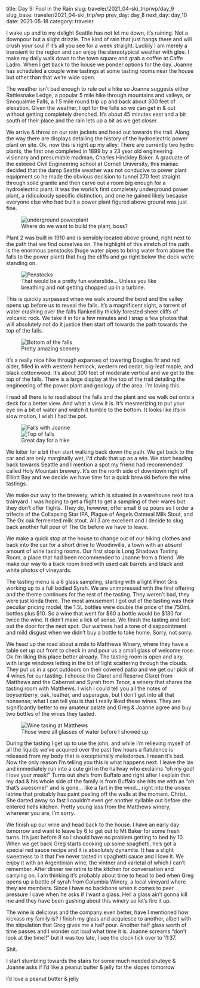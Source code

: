 title: Day 9: Fool in the Rain
slug: traveler/2021_04-ski_trip/wp/day_9
slug_base: traveler/2021_04-ski_trip/wp
prev_day: day_8
next_day: day_10
date: 2021-05-18
category: traveler

I wake up and to my delight Seattle has not let me down, it’s raining. Not a downpour but a slight drizzle. The kind of rain that just hangs there and will crush your soul if it’s all you see for a week straight. Luckily I am merely a transient to the region and can enjoy the stereotypical weather with glee. I make my daily walk down to the town square and grab a coffee at Caffe Ladro. When I get back to the house we ponder options for the day. Joanne has scheduled a couple wine tastings at some tasting rooms near the house but other than that we’re wide open.

The weather isn’t bad enough to rule out a hike so Joanne suggests either Rattlesnake Ledge, a popular 5 mile hike through mountains and valleys, or Snoqualmie Falls, a 1.5 mile round trip up and back about 300 feet of elevation. Given the weather, I opt for the falls so we can get in & out without getting completely drenched. It’s about 45 minutes east and a bit south of their place and the rain lets up a bit as we get closer.

We arrive & throw on our rain jackets and head out towards the trail. Along the way there are displays detailing the history of the hydroelectric power plant on site. Ok, now this is right up my alley. There are currently two hydro plants, the first one completed in 1899 by a 23 year old engineering visionary and presumable madman, Charles Hinckley Baker. A graduate of the esteeed Civil Engineering school at Cornell University, this maniac decided that the damp Seattle weather was not conducive to power plant equipment so he made the obvious decision to tunnel 270 feet straight through solid granite and then carve out a room big enough for a hydroelectric plant. It was the world’s first completely underground power plant, a ridiculously specific distinction, and one he gained likely because everyone else who had built a power plant figured above ground was just fine.

<figure class="figure d-block">
  <div class="row">
    <img class="figure-img img-fluid" src="/theme/images/underground_powerplant.jpg" alt="underground powerplant">
  </div>
  <figcaption class="figure-caption">Where do we want to build the plant, boss?</figcaption>
</figure>

Plant 2 was built in 1910 and is sensibly located above ground, right next to the path that we find ourselves on. The highlight of this stretch of the path is the enormous penstocks (huge water pipes to bring water from above the falls to the power plant) that hug the cliffs and go right below the deck we’re standing on.

<figure class="figure">
  <div class="row">
    <img class="figure-img img-fluid" src="/theme/images/penstocks.jpg" alt="Penstocks">
  </div>
  <figcaption class="figure-caption">That would be a pretty fun waterslide... Unless you like breathing and not getting chopped up in a turbine.</figcaption>
</figure>

This is quickly surpassed when we walk around the bend and the valley opens up before us to reveal the falls. It’s a magnificent sight, a torrent of water crashing over the falls flanked by thickly forested sheer cliffs of volcanic rock. We take it in for a few minutes and I snap a few photos that will absolutely not do it justice then start off towards the path towards the top of the falls.

<figure class="figure">
  <div class="row">
    <img class="figure-img img-fluid" src="/theme/images/falls_bottom.jpg" alt="Bottom of the falls">
  </div>
  <figcaption class="figure-caption">Pretty amazing scenery</figcaption>
</figure>

It’s a really nice hike through expanses of towering Douglas fir and red alder, filled in with western hemlock, western red cedar, big-leaf maple, and black cottonwood. It’s about 300 feet of moderate vertical and we get to the top of the falls. There is a large display at the top of the trail detailing the engineering of the power plant and geology of the area. I’m loving this.

I read all there is to read about the falls and the plant and we walk out onto a deck for a better view. And what a view it is. It’s mesmerizing to put your eye on a bit of water and watch it tumble to the bottom. It looks like it’s in slow motion, I wish I had the pot.

<figure class="figure">
  <div class="row">
    <img class="figure-img img-fluid" src="/theme/images/falls_with_jo.jpg" alt="Falls with Joanne">
  </div>
  <div class="row">
    <img class="figure-img img-fluid mt-2" src="/theme/images/top_of_falls.jpg" alt="Top of falls">
  </div>
  <figcaption class="figure-caption">Great day for a hike</figcaption>
</figure>

We loiter for a bit then start walking back down the path. We get back to the car and are only marginally wet, I'd chalk that up as a win. We start heading back towards Seattle and I mention a spot my friend had recommended called Holy Mountain brewery. It’s on the north side of downtown right off Elliott Bay and we decide we have time for a quick brewski before the wine tastings.

We make our way to the brewery, which is situated in a warehouse next to a trainyard. I was hoping to get a flight to get a sampling of their wares but they don’t offer flights. They do, however, offer small 6 oz pours so I order a trifecta of the Collapsing Star IPA, Plague of Angels Oatmeal Milk Stout, and The Ox oak fermented milk stout. All 3 are excellent and I decide to slug back another full pour of The Ox before we have to leave.

We make a quick stop at the house to change out of our hiking clothes and back into the car for a short drive to Woodinville, a town with an absurd amount of wine tasting rooms. Our first stop is Long Shadows Tasting Room, a place that had been recommended to Joanne from a friend. We make our way to a back room lined with used oak barrels and black and white photos of vineyards.

The tasting menu is a 6 glass sampling, starting with a light Pinot Gris working up to a full bodied Syrah. We are unimpressed with the first offering and the theme continues for the rest of the tasting. They weren’t bad, they were just kinda there. The most amusement I got out of the tasting was their peculiar pricing model, the 1.5L bottles were double the price of the 750mL bottles plus $10. So a wine that went for $60 a bottle would be $130 for twice the wine. It didn’t make a lick of sense. We finish the tasting and bolt out the door for the next spot. Our waitress had a tone of disappointment and mild disgust when we didn’t buy a bottle to take home. Sorry, not sorry.

We head up the road about a mile to Matthews Winery, where they have a table set up out front to check in and pour us a small glass of welcome rose. Ok I’m liking this place better already. The tasting room is open and airy, with large windows letting in the bit of light scattering through the clouds. They put us in a spot outdoors on their covered patio and we get our pick of 4 wines for our tasting. I choose the Claret and Reserve Claret from Matthews and the Cabernet and Syrah from Tenor, a winery that shares the tasting room with Matthews. I wish I could tell you all the notes of boysenberry, oak, leather, and asparagus, but I don’t get into all that nonsense; what I can tell you is that I really liked these wines. They are significantly better to my amateur palate and Greg & Joanne agree and buy two bottles of the wines they tasted.

<figure class="figure">
  <div class="row">
    <img class="figure-img img-fluid" src="/theme/images/matthews.jpg" alt="Wine tasing at Matthews">
  </div>
  <figcaption class="figure-caption">Those were all glasses of water before I showed up</figcaption>
</figure>

During the tasting I get up to use the john, and while I’m relieving myself of all the liquids we’ve acquired over the past few hours a flatulence is released from my body that is exceptionally malodorous. I mean it’s bad. Now the only reason I’m telling you this is what happens next. I leave the lav and immediately run into a cute girl in the hallway who exclaims “oh my god! I love your mask!” Turns out she’s from Buffalo and right after I explain that my dad & his whole side of the family is from Buffalo she hits me with an “oh that’s awesome!” and is gone… like a fart in the wind… right into the unisex latrine that probably has paint peeling off the walls at the moment. Christ. She darted away so fast I couldn’t even get another syllable out before she entered hells kitchen. Pretty young lass from the Matthews winery, wherever you are, I’m sorry.

We finish up our wine and head back to the house. I have an early day tomorrow and want to leave by 6 to get out to Mt Baker for some fresh turns. It’s just before 8 so I should have no problem getting to bed by 10. When we get back Greg starts cooking up some spaghetti, he’s got a special red sauce recipe and it is absolutely dynamite. It has a slight sweetness to it that I’ve never tasted in spaghetti sauce and I love it. We enjoy it with an Argentinian wine, the vintner and varietal of which I can’t remember. After dinner we retire to the kitchen for conversation and carrying on. I am thinking it’s probably about time to head to bed when Greg opens up a bottle of syrah from Columbia Winery, a local vineyard where they are members. Since I have no backbone when it comes to peer pressure I cave when he asks if I want a glass. Hell a glass ain’t gonna kill me and they have been gushing about this winery so let’s fire it up.

The wine is delicious and the company even better, have I mentioned how kickass my family is? I finish my glass and acquiesce to another, albeit with the stipulation that Greg gives me a half pour. Another half glass worth of time passes and I wonder out loud what time it is. Joanne screams “don’t look at the time!!” but it was too late, I see the clock tick over to 11:37.

Shit.

I start stumbling towards the stairs for some much needed shuteye & Joanne asks if I’d like a peanut butter & jelly for the slopes tomorrow

I’d love a peanut butter & jelly